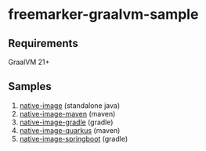 # freemarker-graalvm-sample

## Requirements

GraalVM 21+

## Samples

1. [native-image](native-image/README.md) (standalone java)
2. [native-image-maven](native-image-maven/README.md) (maven)
3. [native-image-gradle](native-image-gradle/README.md) (gradle)
4. [native-image-quarkus](native-image-quarkus/README.md) (maven)
5. [native-image-springboot](native-image-springboot/README.md) (gradle)